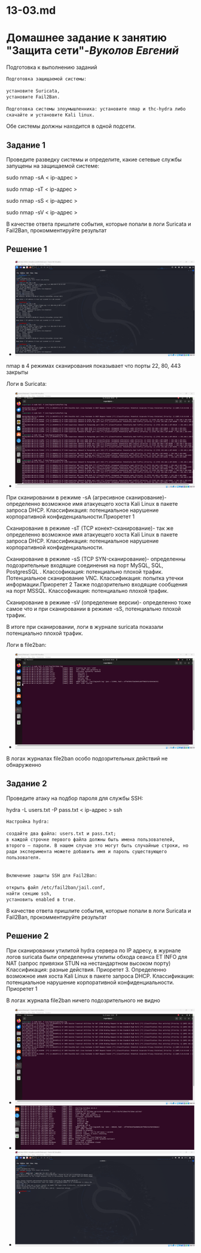 # 13-03.md

# **Домашнее задание к занятию "Защита сети"**-***Вуколов Евгений***

Подготовка к выполнению заданий

    Подготовка защищаемой системы:

    установите Suricata,
    установите Fail2Ban.

    Подготовка системы злоумышленника: установите nmap и thc-hydra либо скачайте и установите Kali linux.

Обе системы должны находится в одной подсети.
## **Задание 1**

Проведите разведку системы и определите, какие сетевые службы запущены на защищаемой системе:

sudo nmap -sA < ip-адрес >

sudo nmap -sT < ip-адрес >

sudo nmap -sS < ip-адрес >

sudo nmap -sV < ip-адрес >

В качестве ответа пришлите события, которые попали в логи Suricata и Fail2Ban, прокомментируйте результат

## **Решение 1**

- ![scrinshot](https://github.com/Evgenii-379/13-03.md/blob/main/Снимок%20экрана%202024-06-27%20115458.png)

nmap в 4 режимах сканирования показывает что порты 22, 80, 443 закрыты

Логи в Suricata:
- ![scrinshot](https://github.com/Evgenii-379/13-03.md/blob/main/Снимок%20экрана%202024-06-26%20002010.png)

При сканировании в режиме -sA (агресивное сканирование)- определенно возможное имя атакуещего хоста Kali Linux в пакете запроса DHCP. Классификация:
потенциальное нарушение корпоративной конфиденциальности.Приоретет 1

Сканирование в режиме  -sT (TCP конект-сканирование)- так же определенно возможное имя атакуещего хоста Kali Linux в пакете запроса DHCP. Классификация:
потенциальное нарушение корпоративной конфиденциальности.

Сканирование в режиме -sS (TCP SYN-сканирование)- определенны подозрительные входящие соединения на порт MySQL, SQL, PostgresSQL . Классофикация: потенциально плохой трафик.
Потенциальное сканирование VNC. Классификация: попытка утечки информации.Приоретет 2 Также подозрительно входящие сообщения на порт MSSQL. Классофикация: потенциально плохой трафик.

Сканирование в режиме -sV (определение версии)- определенно тоже самое что и при сканировании в режиме -sS, потенциально плохой трафик.

В итоге при сканировании, логи в журнале suricata показали потенциально плохой трафик. 

Логи в file2ban:
- ![scrinshot](https://github.com/Evgenii-379/13-03.md/blob/main/Снимок%20экрана%202024-06-26%20002026.png)

В логах журналах file2ban особо подозрительных действий не обнаруженно


## **Задание 2**

Проведите атаку на подбор пароля для службы SSH:

hydra -L users.txt -P pass.txt < ip-адрес > ssh

    Настройка hydra:

    создайте два файла: users.txt и pass.txt;
    в каждой строчке первого файла должны быть имена пользователей, второго — пароли. В нашем случае это могут быть случайные строки, но ради эксперимента можете добавить имя и пароль существующего пользователя.


    Включение защиты SSH для Fail2Ban:

    открыть файл /etc/fail2ban/jail.conf,
    найти секцию ssh,
    установить enabled в true.

В качестве ответа пришлите события, которые попали в логи Suricata и Fail2Ban, прокомментируйте результат

## **Решение 2**

При сканировании утилитой hydra сервера по IP адресу, в журнале логов suricata были определенны утилиты обхода сеанса ET INFO для NAT (запрос привязки STUN на нестандартном высоком порту)
Классификация: разные действия. Приоретет 3. 
Определенно возможное имя хоста Kali Linux в пакете запроса DHCP. Классификация: потенциальное нарушение корпоративной конфиденциальности. Приоретет 1 

В логах журнала  file2ban ничего подозрительного не видно
 
- ![scrinshot](https://github.com/Evgenii-379/13-03.md/blob/main/Снимок%20экрана%202024-06-27%20105309.png)
- ![scrinshot](https://github.com/Evgenii-379/13-03.md/blob/main/Снимок%20экрана%202024-06-27%20112435.png)
- ![scrinshot](https://github.com/Evgenii-379/13-03.md/blob/main/Снимок%20экрана%202024-06-27%20105347.png)


